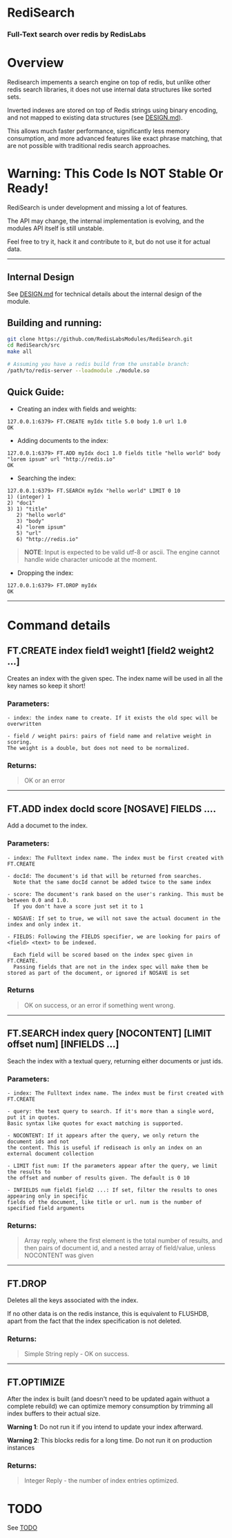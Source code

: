# RediSearch 

### Full-Text search over redis by RedisLabs

# Overview

Redisearch impements a search engine on top of redis, but unlike other redis 
search libraries, it does not use internal data structures like sorted sets.

Inverted indexes are stored on top of Redis strings using binary encoding,
and not mapped to existing data structures (see [DESIGN.md](DESIGN.md)). 

This allows much faster performance, significantly less memory consumption, and
more advanced features like exact phrase matching, that are not possible with 
traditional redis search approaches. 

# Warning: This Code Is NOT Stable Or Ready!

RediSearch is under development and missing a lot of features. 

The API may change, the internal implementation is evolving, 
and the modules API itself is still unstable. 

Feel free to try it, hack it and contribute to it, but do not use it for actual data.

---
 
## Internal Design

See [DESIGN.md](DESIGN.md) for technical details about the internal design of the module. 

## Building and running:

```sh
git clone https://github.com/RedisLabsModules/RediSearch.git
cd RediSearch/src
make all

# Assuming you have a redis build from the unstable branch:
/path/to/redis-server --loadmodule ./module.so
```

## Quick Guide:

* Creating an index with fields and weights:
```
127.0.0.1:6379> FT.CREATE myIdx title 5.0 body 1.0 url 1.0
OK 
``` 

* Adding documents to the index:
```
127.0.0.1:6379> FT.ADD myIdx doc1 1.0 fields title "hello world" body "lorem ipsum" url "http://redis.io"
OK
```

* Searching the index:
```
127.0.0.1:6379> FT.SEARCH myIdx "hello world" LIMIT 0 10
1) (integer) 1
2) "doc1"
3) 1) "title"
   2) "hello world"
   3) "body"
   4) "lorem ipsum"
   5) "url"
   6) "http://redis.io"
```

  > **NOTE**: Input is expected to be valid utf-8 or ascii. The engine cannot handle wide character unicode at the moment. 


* Dropping the index:
```
127.0.0.1:6379> FT.DROP myIdx
OK
```


---- 

# Command details

## FT.CREATE index field1 weight1 [field2 weight2 ...]

Creates an index with the given spec. The index name will be used in all the key names
so keep it short!

### Parameters:

    - index: the index name to create. If it exists the old spec will be overwritten
    
    - field / weight pairs: pairs of field name and relative weight in scoring. 
    The weight is a double, but does not need to be normalized.

### Returns:
> OK or an error

----

## FT.ADD index docId score [NOSAVE] FIELDS <field> <text> ....

Add a documet to the index.

### Parameters:

    - index: The Fulltext index name. The index must be first created with FT.CREATE

    - docId: The document's id that will be returned from searches. 
      Note that the same docId cannot be added twice to the same index

    - score: The document's rank based on the user's ranking. This must be between 0.0 and 1.0. 
      If you don't have a score just set it to 1

    - NOSAVE: If set to true, we will not save the actual document in the index and only index it.
    
    - FIELDS: Following the FIELDS specifier, we are looking for pairs of <field> <text> to be indexed.
    
      Each field will be scored based on the index spec given in FT.CREATE. 
      Passing fields that are not in the index spec will make them be stored as part of the document, or ignored if NOSAVE is set 
    
### Returns
> OK on success, or an error if something went wrong.

----

## FT.SEARCH index query [NOCONTENT] [LIMIT offset num] [INFIELDS <num> <field> ...]
Seach the index with a textual query, returning either documents or just ids.

### Parameters:
    - index: The Fulltext index name. The index must be first created with FT.CREATE

    - query: the text query to search. If it's more than a single word, put it in quotes.
    Basic syntax like quotes for exact matching is supported.

    - NOCONTENT: If it appears after the query, we only return the document ids and not 
    the content. This is useful if rediseach is only an index on an external document collection

    - LIMIT fist num: If the parameters appear after the query, we limit the results to 
    the offset and number of results given. The default is 0 10

    - INFIELDS num field1 field2 ...: If set, filter the results to ones appearing only in specific
    fields of the document, like title or url. num is the number of specified field arguments
    
### Returns:

> Array reply, where the first element is the total number of results, and then pairs of
> document id, and a nested array of field/value, unless NOCONTENT was given
   
----


## FT.DROP <index>
Deletes all the keys associated with the index. 

If no other data is on the redis instance, this is equivalent to FLUSHDB, apart from the fact
that the index specification is not deleted.

### Returns:

> Simple String reply - OK on success.

---

## FT.OPTIMIZE <index>
After the index is built (and doesn't need to be updated again withuot a complete rebuild)
we can optimize memory consumption by trimming all index buffers to their actual size.

  **Warning 1**: Do not run it if you intend to update your index afterward.
  
  **Warning 2**: This blocks redis for a long time. Do not run it on production instances

### Returns:

> Integer Reply - the number of index entries optimized.

# TODO
See [TODO](TODO.md)
